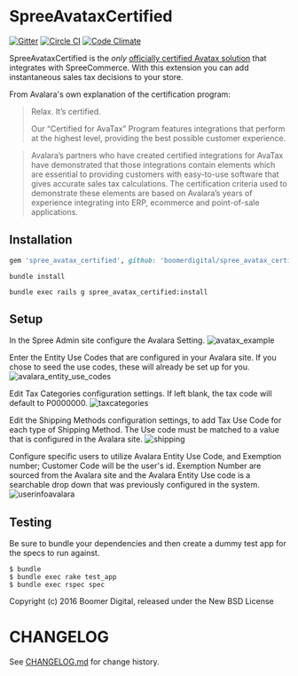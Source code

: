 SpreeAvataxCertified
===========


[![Gitter](https://badges.gitter.im/Join%20Chat.svg)](https://gitter.im/railsdog/spree_avatax_certified?utm_source=badge&utm_medium=badge&utm_campaign=pr-badge&utm_content=badge) [![Circle CI](https://circleci.com/gh/boomerdigital/spree_avatax_certified/tree/master.svg?style=svg)](https://circleci.com/gh/boomerdigital/spree_avatax_certified/tree/master) [![Code Climate](https://codeclimate.com/github/railsdog/spree_avatax_certified/badges/gpa.svg)](https://codeclimate.com/github/railsdog/spree_avatax_certified)

SpreeAvataxCertified is the *only* [officially certified Avatax solution](http://www.avalara.com/avalara-certified/) that integrates with SpreeCommerce.  With this extension you can add instantaneous sales tax decisions to your store.

From Avalara's own explanation of the certification program:

> Relax. It’s certified.
>
> Our “Certified for AvaTax” Program features integrations that perform at the highest level, providing the best possible customer experience.

> Avalara’s partners who have created certified integrations for AvaTax have demonstrated that those integrations contain elements which are essential to providing customers with easy-to-use software that gives accurate sales tax calculations. The certification criteria used to demonstrate these elements are based on Avalara’s years of experience integrating into ERP, ecommerce and point-of-sale applications.


Installation
------------
```ruby
gem 'spree_avatax_certified', github: 'boomerdigital/spree_avatax_certified', branch: 'master'
```
```shell
bundle install
```
```shell
bundle exec rails g spree_avatax_certified:install
```


Setup
-----

In the Spree Admin site configure the Avalara Setting.
![avatax_example](https://cloud.githubusercontent.com/assets/6445334/5670974/aedc85ec-9752-11e4-9bf6-23b7433fc7ab.png)

Enter the Entity Use Codes that are configured in your Avalara site. If you chose to seed the use codes, these will already be set up for you.
![avalara_entity_use_codes](https://cloud.githubusercontent.com/assets/6445334/5671017/f468e2d6-9752-11e4-8e53-efd95feeffb1.png)

Edit Tax Categories configuration settings. If left blank, the tax code will default to P0000000.
![taxcategories](https://cloud.githubusercontent.com/assets/6445334/5671227/2b840c18-9754-11e4-9f68-99efbfcc9fcd.png)

Edit the Shipping Methods configuration settings, to add Tax Use Code for each type of Shipping Method. The Use code must be matched to a value that is configured in the Avalara site.
![shipping](https://cloud.githubusercontent.com/assets/6445334/5671020/f6115b68-9752-11e4-8af9-d60f8fd3fa81.png)

Configure specific users to utilize Avalara Entity Use Code, and Exemption number; Customer Code will be the user's id. Exemption Number are sourced from the Avalara site and the Avalara Entity Use code is a searchable drop down that was previously configured in the system.
![userinfoavalara](https://cloud.githubusercontent.com/assets/6445334/5671095/5e01cdca-9753-11e4-9900-6946c79ad614.png)


Testing
-------

Be sure to bundle your dependencies and then create a dummy test app for the specs to run against.

    $ bundle
    $ bundle exec rake test_app
    $ bundle exec rspec spec

Copyright (c) 2016 Boomer Digital, released under the New BSD License

# CHANGELOG
See [CHANGELOG.md](CHANGELOG.md) for change history.
